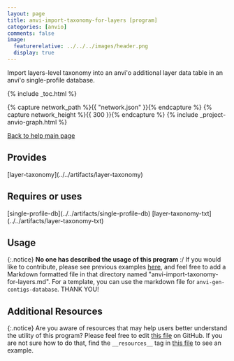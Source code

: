 ```yaml
---
layout: page 
title: anvi-import-taxonomy-for-layers [program]
categories: [anvio]
comments: false
image:
  featurerelative: ../../../images/header.png
  display: true
---
```


Import layers-level taxonomy into an anvi&#39;o additional layer data table in an anvi&#39;o single-profile database.


{% include _toc.html %}
<div id="svg" class="subnetwork"></div>
{% capture network_path %}{{ "network.json" }}{% endcapture %}
{% capture network_height %}{{ 300 }}{% endcapture %}
{% include _project-anvio-graph.html %}


[Back to help main page](../../)

## Provides

<p style="text-align: left" markdown="1"><span class="artifact-p">[layer-taxonomy](../../artifacts/layer-taxonomy)</span></p>

## Requires or uses

<p style="text-align: left" markdown="1"><span class="artifact-r">[single-profile-db](../../artifacts/single-profile-db)</span> <span class="artifact-r">[layer-taxonomy-txt](../../artifacts/layer-taxonomy-txt)</span></p>

## Usage


{:.notice}
**No one has described the usage of this program** :/ If you would like to contribute, please see previous examples [here](https://github.com/merenlab/anvio/tree/master/anvio/docs/programs), and feel free to add a Markdown formatted file in that directory named "anvi-import-taxonomy-for-layers.md". For a template, you can use the markdown file for `anvi-gen-contigs-database`. THANK YOU!


## Additional Resources



{:.notice}
Are you aware of resources that may help users better understand the utility of this program? Please feel free to edit [this file](https://github.com/merenlab/anvio/tree/master/bin/anvi-import-taxonomy-for-layers) on GitHub. If you are not sure how to do that, find the `__resources__` tag in [this file](https://github.com/merenlab/anvio/blob/master/bin/anvi-interactive) to see an example.
